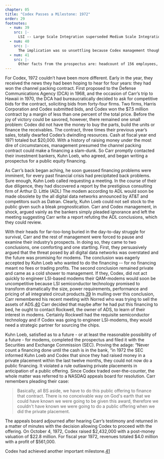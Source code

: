 ```yaml
---
chapter: 05
title: "Codex Passes a Milestone: 1972"
order: 29
footnotes:
  - num: 39
    src: |-
      LSI -- Large Scale Integration superseded Medium Scale Integration (MSI) and preceded Very Large Scale Integration (VLSI)
  - num: 40
    src: |- 
      The implication was so unsettling because Codex management thought when the competition had introduced the older single sideband technology modems that they had won the day with their QAM modems.
  - num: 41
    src: |- 
      Other facts from the prospectus are: headcount of 156 employees, 30 of whom are in product development; and they have approximately 70 customers. Codex will never again lose money!
---
```


For Codex, 1972 couldn’t have been more different. Early in the year, they received the news they had been hoping to hear for four years: they had won the channel packing contract. First proposed to the Defense Communications Agency (DCA) in 1968, and the occasion of Carr’s trip to Hawaii in 1970, the DCA had bureaucratically decided to ask for competitive bids for the contract, soliciting bids from forty-four firms. Two firms, Harris Corporation and Codex submitted bids, and Codex won the $7.5 million contract by a margin of less than one percent of the total price. Before the joy of victory could be savored, however, there remained one small problem: Codex did not have the money to buy the parts, build the units or finance the receivables. The contract, three times their previous year’s sales, totally dwarfed Codex’s dwindling resources. Cash at fiscal year end 1971 totaled but $20,000. With a history of raising money under the most dire of circumstances, management presumed the channel packing contract could make a financing a slam-dunk. So Carr promptly contacted their investment bankers, Kuhn Loeb, who agreed, and began writing a prospectus for a public equity financing.

As Carr’s back began aching, he soon guessed financing problems were imminent, for every past financial crisis had precipitated back problems. Sure enough, Kuhn Loeb called requesting a meeting. In the course of their due diligence, they had discovered a report by the prestigious consulting firm of Arthur D. Little (ADL) The modem according to ADL would soon be made obsolete by the all digital data networks announced by AT&T and competitors such as Datran. Clearly, Kuhn Loeb could not sell stock to the public given such a bleak prognostication. Carr and Codex management, in shock, argued vainly as the bankers simply pleaded ignorance and left the meeting suggesting Carr write a report refuting the ADL conclusions, which they could review.

With their heads for far-too-long buried in the day-to-day struggle for survival, Carr and the rest of management were forced to pause and examine their industry’s prospects. In doing so, they came to two conclusions, one comforting and one startling. First, they persuasively argued that the threat posed by all digital data networks was overstated and the future was promising for modems. The conclusion was eagerly accepted by Kuhn Loeb who wanted to do the financing -- for no financing meant no fees or trading profits. The second conclusion remained private and came as a cold shower to management. If they, Codex, did not act quickly to engineer LSI-based modems their QAM-modems would soon be uncompetitive because LSI semiconductor technology promised to transform dramatically the size, power requirements, performance and pricing of all integrated circuit products.<a name="fnloc39" href="#fn39">39</a>  In mulling over this conclusion, Carr remembered his recent meeting with Norred who was trying to sell the assets of ADS.<a name="fnloc40" href="#fn40">40</a>  Carr decided that maybe after he had put this financing to bed, he ought to contact Rockwell, the owner of ADS, to learn of their interest in modems. Certainly Rockwell had the requisite semiconductor technology and if Codex was going to engineer LSI-modems, they would need a strategic partner for sourcing the chips.

Kuhn Loeb, satisfied as to a future - or at least the reasonable possibility of a future - for modems, completed the prospectus and filed it with the Securities and Exchange Commission (SEC). Proving the adage: “Never count a financing done until the cash is in the bank, “in 1972 the SEC informed Kuhn Loeb and Codex that since they had raised money in a private placement within the last twelve months, they could not now do a public financing. It violated a rule outlawing private placements in anticipation of a public offering. Since Codex traded over-the-counter, the whole matter was referred to a NASDAQ appeals board for resolution. Carr remembers pleading their case:

>Basically, all BS aside, we have to do this public offering to finance that contract.  There is no conceivable way on God's earth that we could have known we were going to be given this award, therefore we couldn't have known we were going to do a public offering when we did the private placement.

The appeals board adjourned after hearing Carr’s testimony and returned in a matter of minutes with the decision allowing Codex to proceed with the offering. On October 4, 1972, Codex raised $2,432,000 with a post-money valuation of $22.8 million. For fiscal year 1972, revenues totaled $4.0 million with a profit of $561,000.

Codex had achieved another important milestone.<a name="fnloc41" href="#fn41">41</a>
